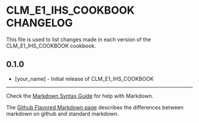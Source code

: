 CLM_E1_IHS_COOKBOOK CHANGELOG
=============================

This file is used to list changes made in each version of the CLM_E1_IHS_COOKBOOK cookbook.

0.1.0
-----
- [your_name] - Initial release of CLM_E1_IHS_COOKBOOK

- - -
Check the [Markdown Syntax Guide](http://daringfireball.net/projects/markdown/syntax) for help with Markdown.

The [Github Flavored Markdown page](http://github.github.com/github-flavored-markdown/) describes the differences between markdown on github and standard markdown.
